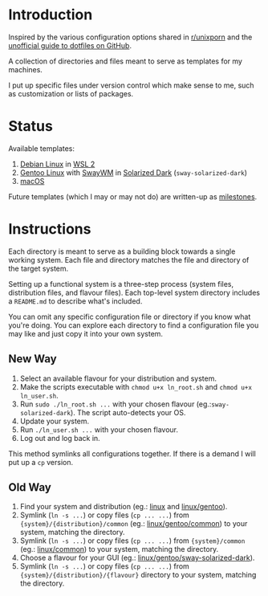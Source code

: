 # Introduction

Inspired by the various configuration options shared in
[r/unixporn](https://www.reddit.com/r/unixporn/) and the
[unofficial guide to dotfiles on GitHub](https://dotfiles.github.io).

A collection of directories and files meant to serve as templates for my
machines.

I put up specific files under version control which make sense to me, such as
customization or lists of packages.

# Status

Available templates:

1. [Debian Linux](https://www.debian.org/) in [WSL 2](https://learn.microsoft.com/en-us/windows/wsl/)
2. [Gentoo Linux](https://www.gentoo.org/) with [SwayWM](https://swaywm.org/) in [Solarized Dark](https://ethanschoonover.com/solarized/) (`sway-solarized-dark`)
3. [macOS](https://www.apple.com/macos/common/)

Future templates (which I may or may not do) are written-up as [milestones](https://github.com/ganiulis/dotfiles/milestones).

# Instructions

Each directory is meant to serve as a building block towards a single working system. Each file and directory matches the file and directory of the target system. 

Setting up a functional system is a three-step process (system files, distribution files, and flavour files). Each top-level system directory includes a `README.md` to describe what's included.

You can omit any specific configuration file or directory if you know what you're doing. You can explore each directory to find a configuration file you may like and just copy it into your own system.

## New Way

1. Select an available flavour for your distribution and system.
2. Make the scripts executable with `chmod u+x ln_root.sh` and `chmod u+x ln_user.sh`.
3. Run `sudo ./ln_root.sh ...` with your chosen flavour (eg.:`sway-solarized-dark`). The script auto-detects your OS.
4. Update your system.
5. Run `./ln_user.sh ...` with your chosen flavour.
6. Log out and log back in.

This method symlinks all configurations together. If there is a demand I will put up a `cp` version.

## Old Way

1. Find your system and distribution (eg.: [linux]() and [linux/gentoo]()).
2. Symlink (`ln -s ...`) or copy files (`cp ... ...`) from `{system}/{distribution}/common` (eg.: [linux/gentoo/common]()) to your system, matching the directory.
3. Symlink (`ln -s ...`) or copy files (`cp ... ...`) from `{system}/common` (eg.: [linux/common]()) to your system, matching the directory.
5. Choose a flavour for your GUI (eg.: [linux/gentoo/sway-solarized-dark]()).
6. Symlink (`ln -s ...`) or copy files (`cp ... ...`) from `{system}/{distribution}/{flavour}` directory to your system, matching the directory.

